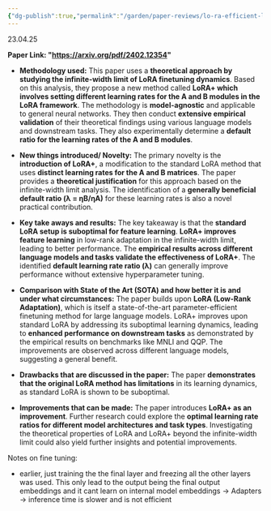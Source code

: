 ```yaml
---
{"dg-publish":true,"permalink":"/garden/paper-reviews/lo-ra-efficient-low-rank-adaptation-of-large-models/"}
---
```


23.04.25

**Paper Link: "https://arxiv.org/pdf/2402.12354"**

- **Methodology used:** This paper uses a **theoretical approach by studying the infinite-width limit of LoRA finetuning dynamics**. Based on this analysis, they propose a new method called **LoRA+ which involves setting different learning rates for the A and B modules in the LoRA framework**. The methodology is **model-agnostic** and applicable to general neural networks. They then conduct **extensive empirical validation** of their theoretical findings using various language models and downstream tasks. They also experimentally determine a **default ratio for the learning rates of the A and B modules**.
    
- **New things introduced/ Novelty:** The primary novelty is the **introduction of LoRA+**, a modification to the standard LoRA method that uses **distinct learning rates for the A and B matrices**. The paper provides a **theoretical justification** for this approach based on the infinite-width limit analysis. The identification of a **generally beneficial default ratio (λ = ηB/ηA)** for these learning rates is also a novel practical contribution.
    
- **Key take aways and results:** The key takeaway is that the **standard LoRA setup is suboptimal for feature learning**. **LoRA+ improves feature learning** in low-rank adaptation in the infinite-width limit, leading to better performance. The **empirical results across different language models and tasks validate the effectiveness of LoRA+**. The identified **default learning rate ratio (λ)** can generally improve performance without extensive hyperparameter tuning.
    
- **Comparison with State of the Art (SOTA) and how better it is and under what circumstances:** The paper builds upon **LoRA (Low-Rank Adaptation)**, which is itself a state-of-the-art parameter-efficient finetuning method for large language models. LoRA+ improves upon standard LoRA by addressing its suboptimal learning dynamics, leading to **enhanced performance on downstream tasks** as demonstrated by the empirical results on benchmarks like MNLI and QQP. The improvements are observed across different language models, suggesting a general benefit.
    
- **Drawbacks that are discussed in the paper:** The paper **demonstrates that the original LoRA method has limitations** in its learning dynamics, as standard LoRA is shown to be suboptimal.
    
- **Improvements that can be made:** The paper introduces **LoRA+ as an improvement**. Further research could explore the **optimal learning rate ratios for different model architectures and task types**. Investigating the theoretical properties of LoRA and LoRA+ beyond the infinite-width limit could also yield further insights and potential improvements.
 
Notes on fine tuning:
- earlier, just training the the final layer and freezing all the other layers was used. This only lead to the output being the final output embeddings and it cant learn on internal model embeddings -> Adapters -> inference time is slower and is not efficient